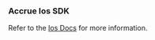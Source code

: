 ### Accrue Ios SDK

Refer to the [Ios Docs](https://docs.accruesavings.com/docs/integration/mobile/sdk/ios) for more information.
